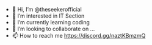 - 👋 Hi, I’m @theseekerofficial
- 👀 I’m interested in IT Section
- 🌱 I’m currently learning coding
- 💞️ I’m looking to collaborate on ...
- 📫 How to reach me https://discord.gg/naztKBmzmQ

<!---
theseekerofficial/theseekerofficial is a ✨ special ✨ repository because its `README.md` (this file) appears on your GitHub profile.
You can click the Preview link to take a look at your changes.
--->
